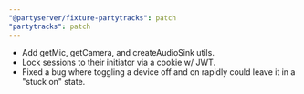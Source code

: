 ```yaml
---
"@partyserver/fixture-partytracks": patch
"partytracks": patch
---
```


- Add getMic, getCamera, and createAudioSink utils.
- Lock sessions to their initiator via a cookie w/ JWT.
- Fixed a bug where toggling a device off and on rapidly could leave it in a "stuck on" state.
